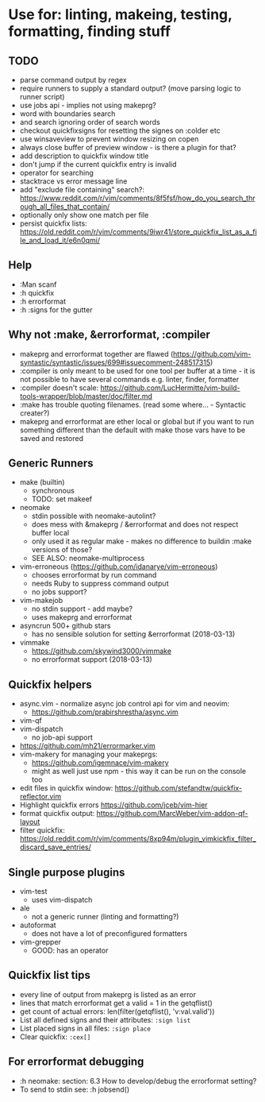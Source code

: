 # Use for: linting, makeing, testing, formatting, finding stuff

## TODO

* parse command output by regex
* require runners to supply a standard output? (move parsing logic to runner
  script)
* use jobs api - implies not using makeprg?
* word with boundaries search
* and search ignoring order of search words
* checkout quickfixsigns for resetting the signes on :colder etc
* use winsaveview to prevent window resizing on copen
* always close buffer of preview window - is there a plugin for that?
* add description to quickfix window title
* don't jump if the current quickfix entry is invalid
* operator for searching
* stacktrace vs error message line
* add "exclude file containing" search?: https://www.reddit.com/r/vim/comments/8f5fsf/how_do_you_search_through_all_files_that_contain/
* optionally only show one match per file
* persist quickfix lists: https://old.reddit.com/r/vim/comments/9iwr41/store_quickfix_list_as_a_file_and_load_it/e6n0qmi/

## Help

* :Man scanf
* :h quickfix
* :h errorformat
* :h :signs for the gutter

## Why not :make, &errorformat, :compiler

* makeprg and errorformat together are flawed
  (https://github.com/vim-syntastic/syntastic/issues/699#issuecomment-248517315)
* :compiler is only meant to be used for one tool per buffer at a time - it is
  not possible to have several commands e.g. linter, finder, formatter
* :compiler doesn't scale:
  https://github.com/LucHermitte/vim-build-tools-wrapper/blob/master/doc/filter.md
* :make has trouble quoting filenames. (read some where... - Syntactic creater?)
* makeprg and errorformat are ether local or global but if you want to run
  something different than the default with make those vars have to be saved and
  restored

## Generic Runners

* make (builtin)
  * synchronous
  * TODO: set makeef
* neomake
  * stdin possible with neomake-autolint?
  * does mess with &makeprg / &errorformat and does not respect buffer local
  * only used it as regular make - makes no difference to buildin :make versions
    of those?
  * SEE ALSO: neomake-multiprocess
* vim-erroneous (https://github.com/idanarye/vim-erroneous)
  * chooses errorformat by run command
  * needs Ruby to suppress command output
  * no jobs support?
* vim-makejob
  * no stdin support - add maybe?
  * uses makeprg and errorformat
* asyncrun 500+ github stars
  * has no sensible solution for setting &errorformat (2018-03-13)
* vimmake
  * https://github.com/skywind3000/vimmake
  * no errorformat support (2018-03-13)

## Quickfix helpers

* async.vim - normalize async job control api for vim and neovim:
  * https://github.com/prabirshrestha/async.vim
* vim-qf
* vim-dispatch
  * no job-api support
* https://github.com/mh21/errormarker.vim
* vim-makery for managing your makeprgs:
  * https://github.com/igemnace/vim-makery
  * might as well just use npm - this way it can be run on the console too
* edit files in quickfix window:
  https://github.com/stefandtw/quickfix-reflector.vim
* Highlight quickfix errors https://github.com/jceb/vim-hier
* format quickfix output: https://github.com/MarcWeber/vim-addon-qf-layout
* filter quickfix: https://old.reddit.com/r/vim/comments/8xp94m/plugin_vimkickfix_filter_discard_save_entries/

## Single purpose plugins

* vim-test
  * uses vim-dispatch
* ale
  * not a generic runner (linting and formatting?)
* autoformat
  * does not have a lot of preconfigured formatters
* vim-grepper
  * GOOD: has an operator

## Quickfix list tips

* every line of output from makeprg is listed as an error
* lines that match errorformat get a valid = 1 in the getqflist()
* get count of actual errors: len(filter(getqflist(), 'v:val.valid'))
* List all defined signs and their attributes: `:sign list`
* List placed signs in all files: `:sign place`
* Clear quickfix: `:cex[]`

## For errorformat debugging

* :h neomake: section: 6.3 How to develop/debug the errorformat setting?
* To send to stdin see: :h jobsend()
